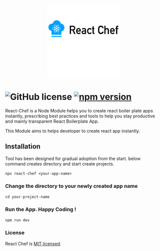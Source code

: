 <p align="center">
    <img height="240" width="235" src="react-chef.svg">
</p>

# ![GitHub license](https://img.shields.io/badge/license-MIT-blue.svg) [![npm version](https://img.shields.io/npm/v/react.svg?style=flat)](https://www.npmjs.com/package/react-chef)

React-Chef is a Node Module helps you to create react boiler plate apps instantly, prescribing best practices and tools to help you stay productive and mainly transparent React Boilerplate App.

This Module aims to helps developer to create react app instantly.

## Installation

Tool has been designed for gradual adoption from the start. below command creates directory and start create projects.

```
npx react-chef <your-app-name>
```

### Change the directory to your newly created app name
```
cd your-project-name
```

### Run the App. Happy Coding !
```
npm run dev
```

### License

React Chef is [MIT licensed](./LICENSE).